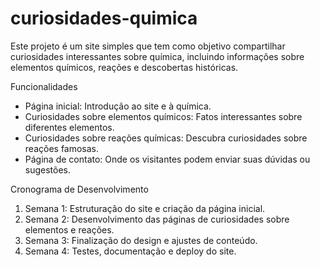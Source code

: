 # curiosidades-quimica
Este projeto é um site simples que tem como objetivo compartilhar curiosidades interessantes sobre química, incluindo informações sobre elementos químicos, reações e descobertas históricas.

Funcionalidades

- Página inicial: Introdução ao site e à química.
- Curiosidades sobre elementos químicos: Fatos interessantes sobre diferentes elementos.
- Curiosidades sobre reações químicas: Descubra curiosidades sobre reações famosas.
- Página de contato: Onde os visitantes podem enviar suas dúvidas ou sugestões.

Cronograma de Desenvolvimento

1. Semana 1: Estruturação do site e criação da página inicial.
2. Semana 2: Desenvolvimento das páginas de curiosidades sobre elementos e reações.
3. Semana 3: Finalização do design e ajustes de conteúdo.
4. Semana 4: Testes, documentação e deploy do site.

